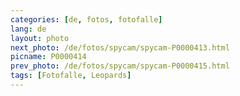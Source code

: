 ```yaml
---
categories: [de, fotos, fotofalle]
lang: de
layout: photo
next_photo: /de/fotos/spycam/spycam-P0000413.html
picname: P0000414
prev_photo: /de/fotos/spycam/spycam-P0000415.html
tags: [Fotofalle, Leopards]
---
```

